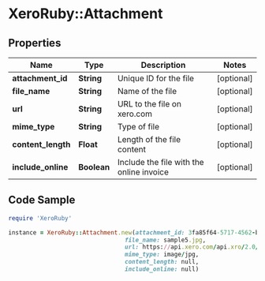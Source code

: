 # XeroRuby::Attachment

## Properties

Name | Type | Description | Notes
------------ | ------------- | ------------- | -------------
**attachment_id** | **String** | Unique ID for the file | [optional] 
**file_name** | **String** | Name of the file | [optional] 
**url** | **String** | URL to the file on xero.com | [optional] 
**mime_type** | **String** | Type of file | [optional] 
**content_length** | **Float** | Length of the file content | [optional] 
**include_online** | **Boolean** | Include the file with the online invoice | [optional] 

## Code Sample

```ruby
require 'XeroRuby'

instance = XeroRuby::Attachment.new(attachment_id: 3fa85f64-5717-4562-b3fc-2c963f66afa6,
                                 file_name: sample5.jpg,
                                 url: https://api.xero.com/api.xro/2.0/Accounts/da962997-a8bd-4dff-9616-01cdc199283f/Attachments/sample5.jpg,
                                 mime_type: image/jpg,
                                 content_length: null,
                                 include_online: null)
```


